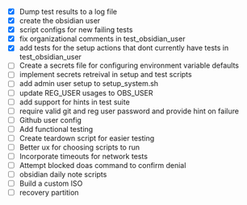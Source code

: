 - [x] Dump test results to a log file 
- [x] create the obsidian user
- [x] script configs for new failing tests
- [x] fix organizational comments in test_obsidian_user
- [x] add tests for the setup actions that dont currently have tests in test_obsidian_user
- [ ] Create a secrets file for configuring environment variable defaults
- [ ] implement secrets retreival in setup and test scripts
- [ ] add admin user setup to setup_system.sh
- [ ] update REG_USER usages to OBS_USER
- [ ] add support for hints in test suite
- [ ] require valid git and reg user password and provide hint on failure 
- [ ] Github user config
- [ ] Add functional testing 
- [ ] Create teardown script for easier testing 
- [ ] Better ux for choosing scripts to run 
- [ ] Incorporate timeouts for network tests
- [ ] Attempt blocked doas command to confirm denial 
- [ ] obsidian daily note scripts
- [ ] Build a custom ISO
- [ ] recovery partition 
